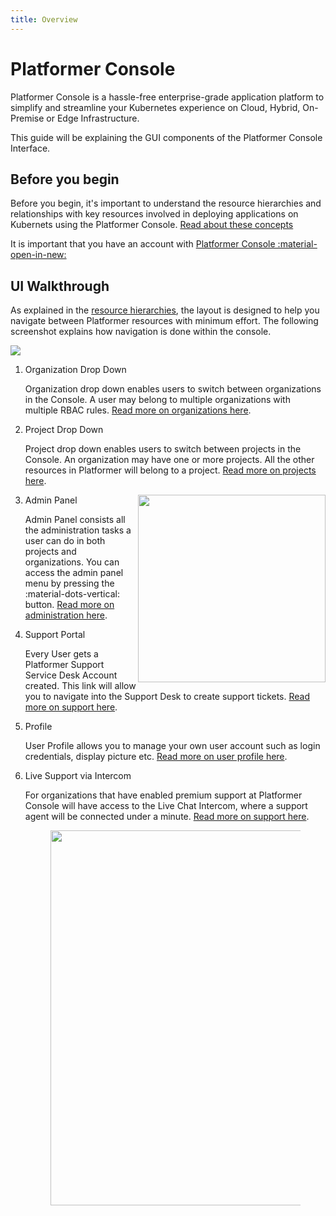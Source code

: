```yaml
---
title: Overview
---
```


# Platformer Console

Platformer Console is a hassle-free enterprise-grade application platform to simplify and streamline your Kubernetes experience on Cloud, Hybrid, On-Premise or Edge Infrastructure.

This guide will be explaining the GUI components of the Platformer Console Interface.

## Before you begin



Before you begin, it's important to understand the resource hierarchies and relationships with key resources involved in deploying applications on Kubernets using the Platformer Console.
[Read about these concepts](../../welcome/01-resource-hierachies)

It is important that you have an account with <a href="https://beta.console.platformer.com/" target="_"> Platformer Console :material-open-in-new:</a>

## UI Walkthrough

As explained in the [resource hierarchies](../../welcome/01-resource-hierachies), the layout is designed to help you navigate between Platformer resources with minimum effort. The following screenshot explains how  navigation is done within the console.

![](/assets/images//docs/layout-1.png)









 
1. Organization Drop Down
   
    Organization drop down enables users to switch between organizations in the Console. A user may belong to multiple organizations with multiple RBAC rules. 
    [Read more on organizations here](./administration/02-organizations).

2. Project Drop Down

    Project drop down enables users to switch between projects in the Console. An organization may have one or more projects. All the other resources in Platformer will belong to a project. [Read more on projects here](./administration/02-projects).

3. Admin Panel
    <img align="right" width="300"  src="/assets/images//docs/layout-3.png">

    Admin Panel consists all the administration tasks a user can do in both projects and organizations. You can access the admin panel menu by pressing the :material-dots-vertical: button. 
    [Read more on administration here](./administration/05-iam).


 
4. Support Portal
   
    Every User gets a Platformer Support Service Desk Account created. This link will allow you to navigate into the Support Desk to create support tickets.   [Read more on support here](../welcome/support).


5. Profile
   
    User Profile allows you to manage your own user account such as login credentials, display picture etc. [Read more on user profile here](../welcome/00-getting-started).

7. Live Support via Intercom

    For organizations that have enabled premium support at Platformer Console will have access to the Live Chat Intercom, where a support agent will be connected under a minute. [Read more on support here](../../welcome/support).

    <figure>
    <img src="/assets/images/docs/intercom-2.png" width="600" />
    </figure>


 
    
 